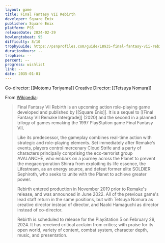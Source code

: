 ```yaml
---
layout: game
title: Final Fantasy VII Rebirth
developer: Square Enix
publisher: Square Enix
platform: PS5
releaseDate: 2024-02-29
howlongtobeat: 95
difficulty: 8/10
trophyGuide: https://psnprofiles.com/guide/18935-final-fantasy-vii-rebirth-trophy-guide
durationHours: --
trophies: --
percent: --
progress: wishlist
link: --
date: 2035-01-01
---
```


Co-director: [[Motomu Toriyama]]
Creative Director: [[Tetsuya Nomura]]

From [Wikipedia](https://en.wikipedia.org/wiki/Final_Fantasy_VII_Rebirth):

> Final Fantasy VII Rebirth is an upcoming action role-playing game developed and published by [[Square Enix]]. It is a sequel to [[Final Fantasy VII Remake Intergrade]] (2020) and the second in a planned trilogy of games remaking the 1997 PlayStation game Final Fantasy VII.
>
> Like its predecessor, the gameplay combines real-time action with strategic and role-playing elements. Set immediately after Remake's events, players control mercenary Cloud Strife and a party of characters principally comprising the eco-terrorist group AVALANCHE, who embark on a journey across the Planet to prevent the megacorporation Shinra from exploiting its life essence, the Lifestream, as an energy source, and defeat former elite SOLDIER Sephiroth, who seeks to unite with the Planet to achieve greater power.
>
> Rebirth entered production in November 2019 prior to Remake's release, and was announced in June 2022. All of the previous game's lead staff return in the same positions, but with Tetsuya Nomura as creative director instead of director, and Naoki Hamaguchi as director instead of co-director.
>
> Rebirth is scheduled to release for the PlayStation 5 on February 29, 2024. It has received critical acclaim from critics; with praise for its open world, variety of content, combat system, character depth, music, and presentation.

